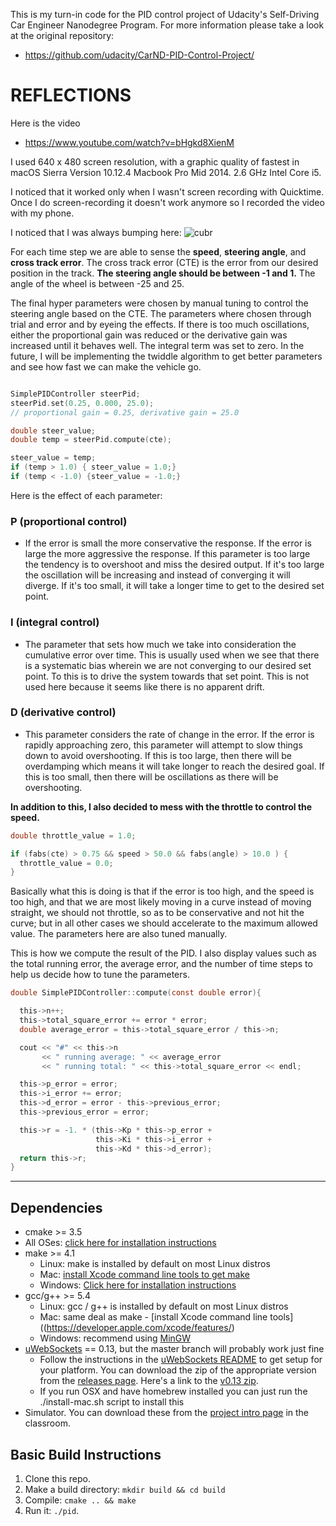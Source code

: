 
This is my turn-in code for the PID control project of Udacity's Self-Driving Car Engineer Nanodegree Program. For more information please take a look at
the original repository:
- https://github.com/udacity/CarND-PID-Control-Project/

# REFLECTIONS
Here is the video
- https://www.youtube.com/watch?v=bHgkd8XienM

I used 640 x 480 screen resolution, with a graphic
quality of fastest in macOS Sierra Version 10.12.4
Macbook Pro Mid 2014. 2.6 GHz Intel Core i5.

I noticed that it worked only when I wasn't screen recording with Quicktime. Once I do screen-recording it doesn't work anymore so I recorded the video with my phone.

I noticed that I was always bumping here:
![cubr](https://github.com/mithi/pid-1/blob/master/curb.png)

 For each time step we are able to sense the **speed**, **steering angle**, and **cross track error**. The cross track error (CTE) is the error from our desired position in the track. **The steering angle should be between -1 and 1.**
The angle of the wheel is between -25 and 25.

The final hyper parameters were chosen by manual tuning to control the steering angle based on the CTE. The parameters where chosen through trial and error and by eyeing the effects. If there is too much oscillations, either the proportional gain was reduced or the derivative gain was increased until it behaves well. The integral term was set to zero.
In the future, I will be implementing the twiddle algorithm to get better parameters and see how fast we can make the vehicle go.

```c

SimplePIDController steerPid;
steerPid.set(0.25, 0.000, 25.0);
// proportional gain = 0.25, derivative gain = 25.0

double steer_value;
double temp = steerPid.compute(cte);

steer_value = temp;
if (temp > 1.0) { steer_value = 1.0;}
if (temp < -1.0) {steer_value = -1.0;}

```

Here is the effect of each parameter:
### P (proportional control)
-  If the error is small the more conservative the response. If the error is large the more aggressive the response. If this parameter is too large the tendency is to overshoot and miss the desired output. If it's too large the oscillation will be increasing and instead of converging it will diverge. If it's too small, it will take a longer time to get to the desired set point.

### I (integral control)
- The parameter that sets how much we take into
consideration the cumulative error over time.
This is usually used when we see that there is a systematic bias wherein we are not converging to our desired set point. To this is to drive the system towards that set point. This is not used here because it seems like there is no apparent drift.

### D (derivative control)
- This parameter considers the rate of change in the error. If the error is rapidly approaching zero, this parameter will attempt to slow things down to avoid overshooting. If this is too large, then there will be overdamping which means it will take longer to reach the desired goal. If this is too small,
then there will be oscillations as there will be overshooting.

**In addition to this, I also decided to mess with
the throttle to control the speed.**

```c
double throttle_value = 1.0;

if (fabs(cte) > 0.75 && speed > 50.0 && fabs(angle) > 10.0 ) {
  throttle_value = 0.0;
}
```

Basically what this is doing is that if the error is too high, and the speed is too high,
and that we are most likely moving in a curve instead of moving straight, we should not throttle,
so as to be conservative and not hit the curve; but in all other cases we should accelerate to the maximum allowed value. The parameters here are also tuned manually.

This is how we compute the result of the PID. I also display values such as the total running error,
the average error, and the number of time steps to help us decide how to tune the parameters.

```c
double SimplePIDController::compute(const double error){

  this->n++;
  this->total_square_error += error * error;
  double average_error = this->total_square_error / this->n;

  cout << "#" << this->n
       << " running average: " << average_error
       << " running total: " << this->total_square_error << endl;

  this->p_error = error;
  this->i_error += error;
  this->d_error = error - this->previous_error;
  this->previous_error = error;

  this->r = -1. * (this->Kp * this->p_error +
                   this->Ki * this->i_error +
                   this->Kd * this->d_error);
  return this->r;
}
```

---

## Dependencies

* cmake >= 3.5
 * All OSes: [click here for installation instructions](https://cmake.org/install/)
* make >= 4.1
  * Linux: make is installed by default on most Linux distros
  * Mac: [install Xcode command line tools to get make](https://developer.apple.com/xcode/features/)
  * Windows: [Click here for installation instructions](http://gnuwin32.sourceforge.net/packages/make.htm)
* gcc/g++ >= 5.4
  * Linux: gcc / g++ is installed by default on most Linux distros
  * Mac: same deal as make - [install Xcode command line tools]((https://developer.apple.com/xcode/features/)
  * Windows: recommend using [MinGW](http://www.mingw.org/)
* [uWebSockets](https://github.com/uWebSockets/uWebSockets) == 0.13, but the master branch will probably work just fine
  * Follow the instructions in the [uWebSockets README](https://github.com/uWebSockets/uWebSockets/blob/master/README.md) to get setup for your platform. You can download the zip of the appropriate version from the [releases page](https://github.com/uWebSockets/uWebSockets/releases). Here's a link to the [v0.13 zip](https://github.com/uWebSockets/uWebSockets/archive/v0.13.0.zip).
  * If you run OSX and have homebrew installed you can just run the ./install-mac.sh script to install this
* Simulator. You can download these from the [project intro page](https://github.com/udacity/CarND-PID-Control-Project/releases) in the classroom.

## Basic Build Instructions

1. Clone this repo.
2. Make a build directory: `mkdir build && cd build`
3. Compile: `cmake .. && make`
4. Run it: `./pid`.

